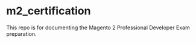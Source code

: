 # m2_certification
This repo is for documenting the Magento 2 Professional Developer Exam preparation.
